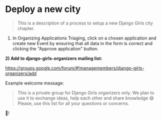 # Deploy a new city

> This is a description of a process to setup a new Django Girls city chapter.

1) In Organizing Applications Triaging, click on a chosen application and create new
Event by ensuring that all data in the form is correct and clicking the "Approve application"
button.


**2) Add to django-girls-organizers mailing list:**

https://groups.google.com/forum/#!managemembers/django-girls-organizers/add

Example welcome message:
> This is a private group for Django Girls organizers only. We plan to use it to exchange ideas, help each other and share knowledge :smile: Please, use this list for all your questions or concerns.

:tada:!
